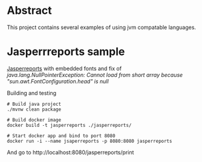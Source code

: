 # Abstract
This project contains several examples of using jvm compatable languages.

# Jasperrreports sample
[Jasperreports](./jasperreports) with embedded fonts and fix of *java.lang.NullPointerException: Cannot load from short array because "sun.awt.FontConfiguration.head" is null*

Building and testing
```shell
# Build java project
./mvnw clean package

# Build docker image
docker build -t jasperreports ./jasperreports/

# Start docker app and bind to port 8080
docker run -i --name jsaperreports -p 8080:8080 jasperreports
```

And go to http://localhost:8080/jasperreports/print

